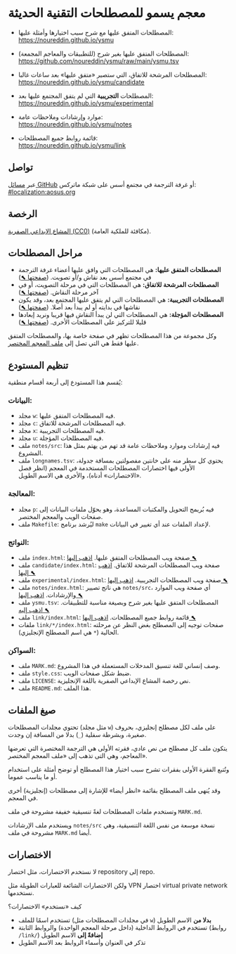 # معجم يسمو للمصطلحات التقنية الحديثة

- المصطلحات المتفق عليها مع شرح سبب اختيارها وأمثلة عليها:  
  https://noureddin.github.io/ysmu

- المصطلحات المتفق عليها بغير شرح (للتطبيقات والمعاجم المجمعة):  
  https://github.com/noureddin/ysmu/raw/main/ysmu.tsv

- المصطلحات المرشحة للاتفاق، التي ستصير «متفق عليها» بعد ساعات غالبا:  
  https://noureddin.github.io/ysmu/candidate

- المصطلحات **التجريبية** التي لم يتفق المجتمع عليها بعد:  
  https://noureddin.github.io/ysmu/experimental

- موارد وإرشادات وملاحظات عامة:  
  https://noureddin.github.io/ysmu/notes

- قائمة روابط جميع المصطلحات:  
  https://noureddin.github.io/ysmu/link

## تواصل

عبر [مسائل GitHub](https://github.com/noureddin/ysmu/issues/)
أو غرفة الترجمة في مجتمع أسس على شبكة ماتركس: [‪#localization:aosus.org‬](https://matrix.to/#/#localization:aosus.org)

## الرخصة

[المشاع الإبداعي الصفرية (CC0)](https://creativecommons.org/choose/zero/) (مكافئة للملكية العامة).

## مراحل المصطلحات

- **المصطلحات المتفق عليها:** هي المصطلحات التي وافق عليها أعضاء غرفة الترجمة في مجتمع أسس بعد نقاش و/أو تصويت. ([صفحتها ⬉](https://noureddin.github.io/ysmu/))
- **المصطلحات المرشحة للاتفاق:** هي المصطلحات التي في مرحلة التصويت، أو في آخر مرحلة النقاش. ([صفحتها ⬉](https://noureddin.github.io/ysmu/candidate/))
- **المصطلحات التجريبية:** هي المصطلحات التي لم يتفق عليها المجتمع بعد، وقد يكون نقاشها في بدايته أو لم يبدأ بعد أصلا. ([صفحتها ⬉](https://noureddin.github.io/ysmu/experimental/))
- **المصطلحات المؤجلة:** هي المصطلحات التي لن يبدأ النقاش فيها قريبا ونريد إبعادها قليلا للتركيز على المصطلحات الأخرى. ([صفحتها ⬉](https://noureddin.github.io/ysmu/unstaged/))

وكل مجموعة من هذا المصطلحات تظهر في صفحة خاصة بها، والمصطلحات المتفق عليها فقط هي التي تصل إلى [ملف المعجم المختصر](https://github.com/noureddin/ysmu/raw/main/ysmu.tsv).

## تنظيم المستودع

يُقسم هذا المستودع إلى أربعة أقسام منطقية:

### البيانات:

- مجلد `w`: فيه المصطلحات المتفق عليها.
- مجلد `c`: فيه المصطلحات المرشحة للاتفاق.
- مجلد `x`: فيه المصطلحات التجريبية.
- مجلد `u`: فيه المصطلحات المؤجلة.
- ملف `notes/src`: فيه إرشادات وموارد وملاحظات عامة قد تهم من يهتم بمثل هذا المشروع.
- ملف `longnames.tsv`: يحتوي كل سطر منه على خانتين مفصولتين بمسافة جدولة، الأولى فيها اختصارات المصطلحات المستخدمة في المعجم (انظر فصل «الاختصارات» أدناه)، والأخرى هي الاسم الطويل.

### المعالجة:

- مجلد `p`: فيه بُريمج التحويل والمكتبات المساعدة، وهو يحوّل ملفات البيانات إلى صفحات الويب والمعجم المختصر.
- ملف `Makefile`: ليُرشد برنامج `make` لإعداد الملفات عند أي تغيير في البيانات.

### النواتج:

- ملف `index.html`: صفحة ويب المصطلحات المتفق عليها. [اذهب إليها ⬉](https://noureddin.github.io/ysmu/)
- ملف `candidate/index.html`: صفحة ويب المصطلحات المرشحة للاتفاق. [اذهب إليها ⬉](https://noureddin.github.io/ysmu/candidate/)
- ملف `experimental/index.html`: صفحة ويب المصطلحات التجريبية. [اذهب إليها ⬉](https://noureddin.github.io/ysmu/experimental/)
- ملف `notes/index.html`:  هي ناتج تصيير `notes/src`، أي صفحة ويب الموارد والإرشادات. [اذهب إليها ⬉](https://noureddin.github.io/ysmu/notes/)
- ملف `ysmu.tsv`: المصطلحات المتفق عليها بغير شرح وبصيغة مناسبة للتطبيقات. [اذهب إليه ⬉](https://github.com/noureddin/ysmu/raw/main/ysmu.tsv)
- ملف `link/index.html`: قائمة روابط جميع المصطلحات. [اذهب إليها ⬉](https://noureddin.github.io/ysmu/link/)
- ملفات `link/*/index.html`: صفحات توجيه إلى المصطلح بغض النظر عن مرحلته الحالية (`*` هي اسم المصطلح الإنجليزي).

### السواكن:

- ملف `MARK.md`: وصف إنساني للغة تنسيق المدخلات المستعملة في هذا المشروع.
- ملف `style.css`: ضبط شكل صفحات الويب.
- ملف `LICENSE`: نص رخصة المشاع الإبداعي الصفرية باللغة الإنجليزية.
- ملف `README.md`: هذا الملف.

## صيغ الملفات

تحتوي مجلدات المصطلحات (مثل مجلد `w`) على ملف لكل مصطلح إنجليزي، بحروف صغيرة، وبشرطة سفلية (`_`) بدلا من المسافة إن وجدت.

يتكون ملف كل مصطلح من نص عادي، فقرته الأولى هي الترجمة المختصرة التي تعرضها المعاجم، وهي التى تذهب إلى «ملف المعجم المختصر».

وتُتبع الفقرة الأولى بفقرات تشرح سبب اختيار هذا المصطلح أو توضح أمثلة على استخدام أو ما يناسب عموما.

وقد يُنهى ملف المصطلح بقائمة «انظر أيضا» للإشارة إلى مصطلحات (إنجليزية) أخرى في المعجم.

وتستخدم ملفات المصطلحات لغةً تنسيقية خفيفة مشروحة في ملف `MARK.md`.

ويستخدم ملف الإرشادات `notes/src` نسخة موسعة من نفس اللغة التنسيقية، وهي مشروحة في ملف `MARK.md` أيضا.

## الاختصارات

لا نستخدم الاختصارات، مثل اختصار repository إلى repo.

ولكن الاختصارات الشائعة للعبارات الطويلة مثل VPN اختصار virtual private network نستخدمها.

كيف «نستخدم» الاختصارات؟

- تستخدم اسمًا للملف (في مجلدات المصطلحات مثل `w`) **بدلا من** الاسم الطويل
- تستخدم في الروابط الداخلية (داخل مرحلة المعجم الواحدة) والروابط الثابتة (روابط `/link/`) **إضافةً إلى** الاسم الطويل
- تذكر في العنوان وأسماء الروابط بعد الاسم الطويل

